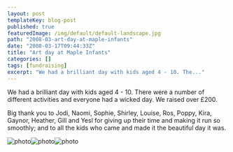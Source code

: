 ```yaml
---
layout: post
templateKey: blog-post
published: true
featuredImage: /img/default/default-landscape.jpg
path: "2008-03-art-day-at-maple-infants"
date: "2008-03-17T09:44:33Z"
title: "Art day at Maple Infants"
categories: []
tags: [fundraising]
excerpt: "We had a brilliant day with kids aged 4 - 10. The..."
---
```


We had a brilliant day with kids aged 4 - 10. There were a number of different activities and everyone had a wicked day. We raised over £200.

Big thank you to Jodi, Naomi, Sophie, Shirley, Louise, Ros, Poppy, Kira, Gaynor, Heather, Gill and Yesl for giving up their time and making it run so smoothly; and to all the kids who came and made it the beautiful day it was.

![photo](https://www.landirani.org/image_library/news/thumb-100x100/49945c37c8fc9dscn1557.jpg)![photo](https://www.landirani.org/image_library/news/thumb-100x100/49945c2d56404dscn1547.jpg)![photo](https://www.landirani.org/image_library/news/thumb-100x100/49945c2134e4bdscn1546.jpg)
